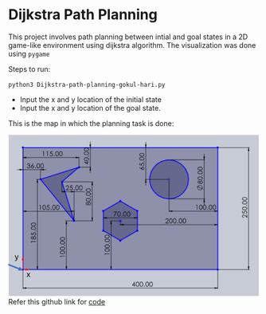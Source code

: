 # Dijkstra Path Planning

This project involves path planning between intial and goal states in a 2D game-like environment using dijkstra algorithm. The visualization was done using `pygame`

Steps to run:

```
python3 Dijkstra-path-planning-gokul-hari.py
```
- Input the x and y location of the initial state
- Input the x and y location of the goal state.

This is the map in which the planning task is done:

![images](./docs/map.png)
Refer this github link for [code]() 
